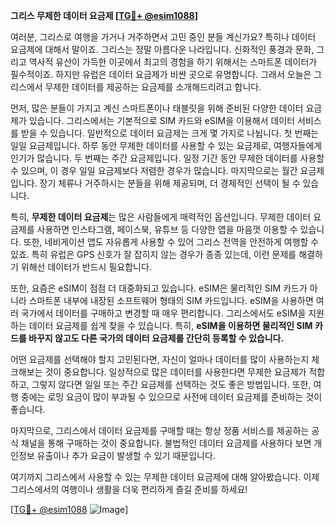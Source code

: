 **그리스 무제한 데이터 요금제 [[TG💪+ @esim1088](https://t.me/s/esim1088)]**

여러분, 그리스로 여행을 가거나 거주하면서 고민 중인 분들 계신가요? 특히나 데이터 요금제에 대해서 말이죠. 그리스는 정말 아름다운 나라입니다. 신화적인 풍경과 문화, 그리고 역사적 유산이 가득한 이곳에서 최고의 경험을 하기 위해서는 스마트폰 데이터가 필수적이죠. 하지만 유럽은 데이터 요금제가 비싼 곳으로 유명합니다. 그래서 오늘은 그리스에서 무제한 데이터를 제공하는 요금제를 소개해드리려고 합니다.

먼저, 많은 분들이 가지고 계신 스마트폰이나 태블릿을 위해 준비된 다양한 데이터 요금제가 있습니다. 그리스에서는 기본적으로 SIM 카드와 eSIM을 이용해서 데이터 서비스를 받을 수 있습니다. 일반적으로 데이터 요금제는 크게 몇 가지로 나뉩니다. 첫 번째는 일일 요금제입니다. 하루 동안 무제한 데이터를 사용할 수 있는 요금제로, 여행자들에게 인기가 많습니다. 두 번째는 주간 요금제입니다. 일정 기간 동안 무제한 데이터를 사용할 수 있으며, 이 경우 일일 요금제보다 저렴한 경우가 많습니다. 마지막으로는 월간 요금제입니다. 장기 체류나 거주하시는 분들을 위해 제공되며, 더 경제적인 선택이 될 수 있습니다.

특히, **무제한 데이터 요금제**는 많은 사람들에게 매력적인 옵션입니다. 무제한 데이터 요금제를 사용하면 인스타그램, 페이스북, 유튜브 등 다양한 앱을 마음껏 이용할 수 있습니다. 또한, 네비게이션 앱도 자유롭게 사용할 수 있어 그리스 전역을 안전하게 여행할 수 있죠. 특히 유럽은 GPS 신호가 잘 잡히지 않는 경우가 종종 있는데, 이런 문제를 해결하기 위해선 데이터가 반드시 필요합니다.

또한, 요즘은 eSIM이 점점 더 대중화되고 있습니다. eSIM은 물리적인 SIM 카드가 아니라 스마트폰 내부에 내장된 소프트웨어 형태의 SIM 카드입니다. eSIM을 사용하면 여러 국가에서 데이터를 구매하고 변경할 때 매우 편리합니다. 그리스에서도 eSIM을 지원하는 데이터 요금제를 쉽게 찾을 수 있습니다. 특히, **eSIM을 이용하면 물리적인 SIM 카드를 바꾸지 않고도 다른 국가의 데이터 요금제를 간단히 등록할 수 있습니다.**

어떤 요금제를 선택해야 할지 고민된다면, 자신이 얼마나 데이터를 많이 사용하는지 체크해보는 것이 중요합니다. 일상적으로 많은 데이터를 사용한다면 무제한 요금제가 적합하고, 그렇지 않다면 일일 또는 주간 요금제를 선택하는 것도 좋은 방법입니다. 또한, 여행 중에는 로밍 요금이 많이 부과될 수 있으므로 사전에 데이터 요금제를 준비하는 것이 좋습니다.

마지막으로, 그리스에서 데이터 요금제를 구매할 때는 항상 정품 서비스를 제공하는 공식 채널을 통해 구매하는 것이 중요합니다. 불법적인 데이터 요금제를 사용하다 보면 개인정보 유출이나 추가 요금이 발생할 수 있기 때문입니다.

여기까지 그리스에서 사용할 수 있는 무제한 데이터 요금제에 대해 알아봤습니다. 이제 그리스에서의 여행이나 생활을 더욱 편리하게 즐길 준비를 하세요! 

[[TG💪+ @esim1088](https://t.me/s/esim1088) ![Image](https://i.postimg.cc/Y0z9fWf4/image.png)]